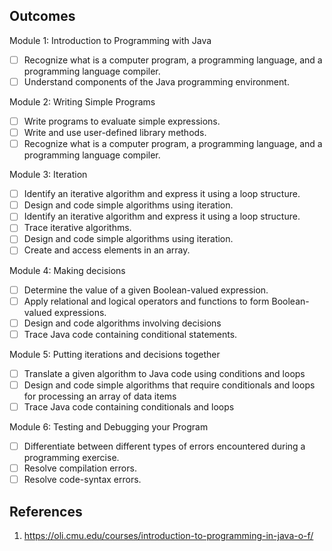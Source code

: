 ## Outcomes

Module 1: Introduction to Programming with Java

- [ ] Recognize what is a computer program, a programming language, and a programming language compiler.
- [ ] Understand components of the Java programming environment.

Module 2: Writing Simple Programs

- [ ] Write programs to evaluate simple expressions.
- [ ] Write and use user-defined library methods.
- [ ] Recognize what is a computer program, a programming language, and a programming language compiler.

Module 3: Iteration

- [ ] Identify an iterative algorithm and express it using a loop structure.
- [ ] Design and code simple algorithms using iteration.
- [ ] Identify an iterative algorithm and express it using a loop structure.
- [ ] Trace iterative algorithms.
- [ ] Design and code simple algorithms using iteration.
- [ ] Create and access elements in an array.

Module 4: Making decisions

- [ ] Determine the value of a given Boolean-valued expression.
- [ ] Apply relational and logical operators and functions to form Boolean-valued expressions.
- [ ] Design and code algorithms involving decisions
- [ ] Trace Java code containing conditional statements.

Module 5: Putting iterations and decisions together

- [ ] Translate a given algorithm to Java code using conditions and loops
- [ ] Design and code simple algorithms that require conditionals and loops for processing an array of data items
- [ ] Trace Java code containing conditionals and loops

Module 6: Testing and Debugging your Program

- [ ] Differentiate between different types of errors encountered during a programming exercise.
- [ ] Resolve compilation errors.
- [ ] Resolve code-syntax errors.

## References

1. https://oli.cmu.edu/courses/introduction-to-programming-in-java-o-f/
